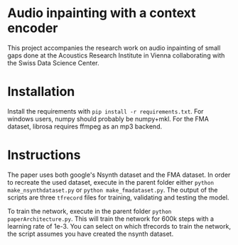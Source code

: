 # Audio inpainting with a context encoder

This project accompanies the research work on audio inpainting of small gaps done at the Acoustics Research Institute in Vienna collaborating with the Swiss Data Science Center.

# Installation

Install the requirements with `pip install -r requirements.txt`. For windows users, numpy should probably be numpy+mkl. For the FMA dataset, librosa requires ffmpeg as an mp3 backend. 

# Instructions
The paper uses both google's Nsynth dataset and the FMA dataset. In order to recreate the used dataset, execute in the parent folder either `python make_nsynthdataset.py` or  `python make_fmadataset.py`. The output of the scripts are three `tfrecord` files for training, validating and testing the model.
 
To train the network, execute in the parent folder `python paperArchitecture.py`. This will train the network for 600k steps with a learning rate of 1e-3. You can select on which tfrecords to train the network, the script assumes you have created the nsynth dataset.
